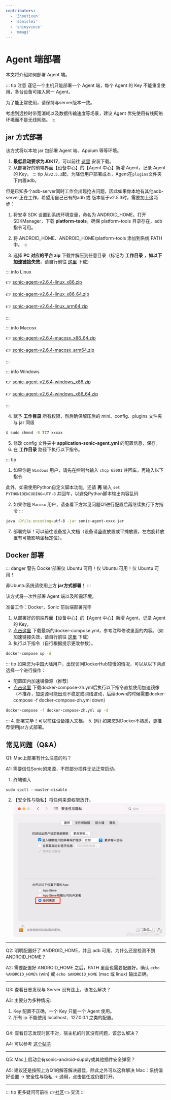 ```yaml
---
contributors:
  - 'ZhouYixun'
  - 'soniclei'
  - 'shinyvince'
  - 'mmagi'
---
```


# Agent 端部署

本文将介绍如何部署 Agent 端。

::: tip 注意
谨记一个主机只能部署一个 Agent 端，每个 Agent 的 Key 不能重复使用，多台设备可接入同一 Agent。

为了能正常使用，请保持与server版本一致。

考虑到远控时带宽消耗以及数据传输速度等场景，建议 Agent 优先使用有线网络环境而不是无线网络。
:::

## jar 方式部署

该方式将以本地 jar 包部署 Agent 端、Appium 等等环境。

1. **最低启动要求为JDK17**，可以前往 [这里](https://docs.aws.amazon.com/corretto/latest/corretto-17-ug/downloads-list.html) 安装下载。
2. 从部署好的前端界面【设备中心】的【Agent 中心】新增 Agent，记录 Agent 的 Key。
::: tip
从`v2.5.3`起，为降低用户部署成本，Agent在`plugins`文件夹下内置adb。

但是已知多个adb-server同时工作会出现抢占问题，因此如果你本地有其他adb-server正在工作，希望用自己已有的adb 或 版本低于v2.5.3时，需要加上这两步：
 1. 将安卓 SDK 设置到系统环境变量，命名为 ANDROID_HOME。打开 SDKManager，下载 **platform-tools**。确保 platform-tools 目录存在，adb 指令可用。
 2. 将 ANDROID_HOME、ANDROID_HOME/platform-tools 添加到系统 PATH 中。
::: 

3. 选择 **PC 对应的平台 zip** 下载并解压到任意目录（标记为 **工作目录** ，**如以下加速链接失效**，请自行前往 <a href="https://github.com/SonicCloudOrg/sonic-agent/releases" target="_blank">这里</a> 下载）

::: info Linux

👉 <a href="https://ghproxy.com/https://github.com/SonicCloudOrg/sonic-agent/releases/download/v2.6.4/sonic-agent-v2.6.4-linux_x86.zip" target="_blank">sonic-agent-v2.6.4-linux_x86.zip</a>

👉 <a href="https://ghproxy.com/https://github.com/SonicCloudOrg/sonic-agent/releases/download/v2.6.4/sonic-agent-v2.6.4-linux_x86_64.zip" target="_blank">sonic-agent-v2.6.4-linux_x86_64.zip</a>

👉 <a href="https://ghproxy.com/https://github.com/SonicCloudOrg/sonic-agent/releases/download/v2.6.4/sonic-agent-v2.6.4-linux_arm64.zip" target="_blank">sonic-agent-v2.6.4-linux_arm64.zip</a>

:::

::: info Macosx

👉 <a href="https://ghproxy.com/https://github.com/SonicCloudOrg/sonic-agent/releases/download/v2.6.4/sonic-agent-v2.6.4-macosx_x86_64.zip" target="_blank">sonic-agent-v2.6.4-macosx_x86_64.zip</a>

👉 <a href="https://ghproxy.com/https://github.com/SonicCloudOrg/sonic-agent/releases/download/v2.6.4/sonic-agent-v2.6.4-macosx_arm64.zip" target="_blank">sonic-agent-v2.6.4-macosx_arm64.zip</a>

:::

::: info Windows

👉 <a href="https://ghproxy.com/https://github.com/SonicCloudOrg/sonic-agent/releases/download/v2.6.4/sonic-agent-v2.6.4-windows_x86.zip" target="_blank">sonic-agent-v2.6.4-windows_x86.zip</a>

👉 <a href="https://ghproxy.com/https://github.com/SonicCloudOrg/sonic-agent/releases/download/v2.6.4/sonic-agent-v2.6.4-windows_x86_64.zip" target="_blank">sonic-agent-v2.6.4-windows_x86_64.zip</a>

:::

4. 赋予 **工作目录** 所有权限，然后确保解压后的 mini、config、plugins 文件夹与 jar 同级

```bash
$ sudo chmod -R 777 xxxxx
```

5. 修改 config 文件夹中 **application-sonic-agent.yml** 的配置信息，保存。
6. 在 **工作目录** 路径下执行以下指令。

::: tip
1. 如果你是 `Windows` 用户，请先在控制台输入 `chcp 65001` 并回车，再输入以下指令

此外，如需使用Python自定义脚本功能，还请 **再** 输入 `set PYTHONIOENCODING=UTF-8` 并回车，以避免Python脚本输出内容乱码

2. 如果你是 `Macosx` 用户，请查看下方常见问题Q1进行配置后再继续执行下方指令
:::

```bash
java -Dfile.encoding=utf-8 -jar sonic-agent-xxxx.jar
```

7. 部署完毕！可以前往设备接入文档（设备请竖直放置或平摊放置，左右旋转放置有可能影响坐标定位）。

## Docker 部署

::: danger 警告
Docker部署仅 Ubuntu 可用！仅 Ubuntu 可用！仅 Ubuntu 可用！

非Ubuntu系统请使用上方 **jar方式部署**！
:::

该方式将一次性部署 Agent 端以及所需环境。

准备工作：Docker，Sonic 前后端部署完毕

1. 从部署好的前端界面【设备中心】的【Agent 中心】新增 Agent，记录 Agent 的 Key。
2. [点击这里](https://ghproxy.com/https://github.com/SonicCloudOrg/sonic-agent/releases/download/v2.6.4/docker-compose.yml) 下载最新的docker-compose.yml，参考注释修改里面的内容。（如加速链接失效，请自行前往 <a href="https://github.com/SonicCloudOrg/sonic-agent/releases" target="_black">这里</a> 下载）
3. 执行以下指令（自行根据提示更改参数）。

```bash
docker-compose up -d
```
::: tip 如果您为中国大陆用户，出现访问DockerHub较慢的情况，可以从以下两点选择一个进行操作：
- 配置国内加速镜像源（推荐）
- <a href="https://ghproxy.com/https://github.com/SonicCloudOrg/sonic-agent/releases/download/v2.6.4/docker-compose-zh.yml" target="_blank">点击这里</a> 下载docker-compose-zh.yml后执行以下指令直接使用加速镜像（不推荐，加速源可能出现不稳定或网络波动，后续down的时候需要docker-compose -f docker-compose-zh.yml down）
```bash
docker-compose -f docker-compose-zh.yml up -d
```
:::
4. 部署完毕！可以前往设备接入文档。
5. (附) 如果您对Docker不熟悉，更推荐使用jar方式部署。

## 常见问题（Q&A）

Q1: Mac上部署有什么注意的吗？

A1: 需要信任Sonic的来源，不然部分插件无法正常启动。
1. 终端输入
```
sudo spctl --master-disable
```
2. 【安全性与隐私】将任何来源权限放开。
![eve](./images/eve.jpg)

---

Q2: 明明配置好了 ANDROID_HOME，并且 adb 可用，为什么还是检测不到 ANDROID_HOME？

A2: 需要配置好 ANDROID_HOME 之后，PATH 里面也需要配置好。确认 `echo %ANDROID_HOME%` (win) 或 `echo $ANDROID_HOME` (mac 或 linux) 输出正确。

---

Q3: 查看日志发现与 Server 没有连上，该怎么解决？

A3: 主要分为多种情况:

1. Key 配置不正确，一个 Key 只能一个 Agent 使用。
2. 所有 ip 不能使用 localhost、127.0.0.1 之类的配置。

---

Q4: 查看日志发现时区不对，宿主机的时区没有问题，该怎么解决？

A4: 可以参考 [这个帖子](https://sonic-cloud.wiki/d/2297)

---

Q5: Mac上启动会有sonic-android-supply或其他插件安全弹窗？

A5: 建议还是按照上方Q1的解答解决最佳，除此之外可以这样解决 Mac：系统偏好设置 -> 安全性与隐私 -> 通用，点击信任或仍要打开。

---

::: tip
更多疑问可前往 👉[社区](https://discord.gg/c9ZD6jSyTE)👈 交流
:::
